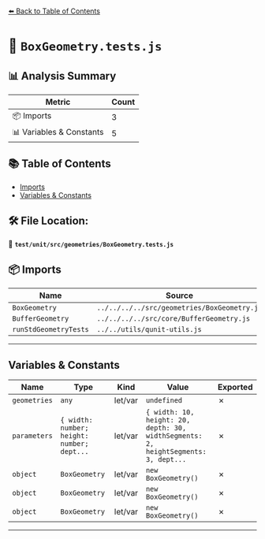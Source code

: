 [⬅️ Back to Table of Contents](../../../../index.md)

# 📄 `BoxGeometry.tests.js`

## 📊 Analysis Summary

| Metric | Count |
|--------|-------|
| 📦 Imports | 3 |
| 📊 Variables & Constants | 5 |

## 📚 Table of Contents

- [Imports](#imports)
- [Variables & Constants](#variables-constants)

## 🛠️ File Location:
📂 **`test/unit/src/geometries/BoxGeometry.tests.js`**

## 📦 Imports

| Name | Source |
|------|--------|
| `BoxGeometry` | `../../../../src/geometries/BoxGeometry.js` |
| `BufferGeometry` | `../../../../src/core/BufferGeometry.js` |
| `runStdGeometryTests` | `../../utils/qunit-utils.js` |


---

## Variables & Constants

| Name | Type | Kind | Value | Exported |
|------|------|------|-------|----------|
| `geometries` | `any` | let/var | `undefined` | ✗ |
| `parameters` | `{ width: number; height: number; dept...` | let/var | `{ width: 10, height: 20, depth: 30, widthSegments: 2, heightSegments: 3, dept...` | ✗ |
| `object` | `BoxGeometry` | let/var | `new BoxGeometry()` | ✗ |
| `object` | `BoxGeometry` | let/var | `new BoxGeometry()` | ✗ |
| `object` | `BoxGeometry` | let/var | `new BoxGeometry()` | ✗ |


---